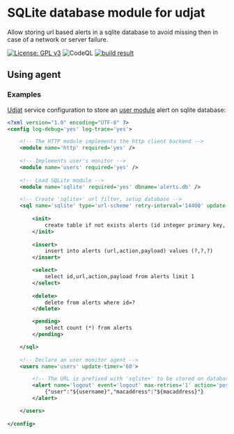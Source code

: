 # SQLite database module for udjat

Allow storing url based alerts in a sqlite database to avoid missing then in case of a network or server failure.

[![License: GPL v3](https://img.shields.io/badge/License-GPL%20v3-blue.svg)](https://www.gnu.org/licenses/gpl-3.0)
![CodeQL](https://github.com/PerryWerneck/udjat-module-sqlite/workflows/CodeQL/badge.svg?branch=master)
[![build result](https://build.opensuse.org/projects/home:PerryWerneck:udjat/packages/mingw64-udjat-users/badge.svg?type=percent)](https://build.opensuse.org/package/show/home:PerryWerneck:udjat/mingw64-udjat-users)

## Using agent

### Examples

[Udjat](../../../udjat) service configuration to store an [user module](../../../udjat-module-users) alert on sqlite database:

```xml
<?xml version="1.0" encoding="UTF-8" ?>
<config log-debug='yes' log-trace='yes'>

	<!-- The HTTP module implements the http client backend -->
	<module name='http' required='yes' />
	
	<!-- Implements user's monitor -->
	<module name='users' required='yes' />
	
	<!-- Load SQLite module -->
	<module name='sqlite' required='yes' dbname='alerts.db' />	

	<!-- Create 'sqlite+' url filter, setup database -->
	<sql name='sqlite' type='url-scheme' retry-interval='14400' update-timer='14400'>
	
		<init>
			create table if not exists alerts (id integer primary key, inserted timestamp default CURRENT_TIMESTAMP, url text, action text, payload text)
		</init>
		
		<insert>
			insert into alerts (url,action,payload) values (?,?,?)
		</insert>

		<select>
			select id,url,action,payload from alerts limit 1
		</select>
		
		<delete>
			delete from alerts where id=?
		</delete>

		<pending>
			select count (*) from alerts
		</pending>

	</sql>
	
	<!-- Declare an user monitor agent -->
	<users name='users' update-timer='60'>

		<!-- The URL is prefixed with 'sqlite+' to be stored on database -->
		<alert name='logout' event='logout' max-retries='1' action='post' url='sqlite+http://localhost'>
			{"user":"${username}","macaddress":"${macaddress}"}
		</alert>

	</users>
	
</config>
```

